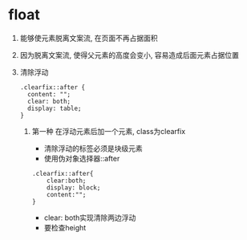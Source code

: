 # float
1. 能够使元素脱离文案流, 在页面不再占据面积
2. 因为脱离文案流, 使得父元素的高度会变小, 容易造成后面元素占据位置
3. 清除浮动
    ```
    .clearfix::after {
      content: "";
      clear: both;
      display: table;
    }
    ```

    1. 第一种 在浮动元素后加一个元素, class为clearfix

        * 清除浮动的标签必须是块级元素
        * 使用伪对象选择器::after
        ```
        .clearfix::after{
            clear:both;
            display: block;
            content:"";
        }
        ```
        * clear: both实现清除两边浮动
        * 要检查height
        

